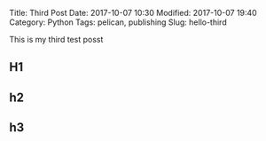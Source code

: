 Title: Third Post
Date: 2017-10-07 10:30
Modified: 2017-10-07 19:40
Category: Python
Tags: pelican, publishing
Slug: hello-third

This is my third  test posst

## H1

## h2

## h3


